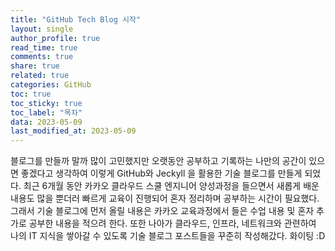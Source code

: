 ```yaml
---
title: "GitHub Tech Blog 시작"
layout: single
author_profile: true
read_time: true
comments: true
share: true
related: true
categories: GitHub
toc: true
toc_sticky: true
toc_label: "목차"
data: 2023-05-09
last_modified_at: 2023-05-09
---
```


블로그를 만들까 말까 많이 고민했지만 오랫동안 공부하고 기록하는 나만의 공간이 있으면 좋겠다고 생각하여 이렇게 GitHub와 Jeckyll 을 활용한 기술 블로그를 만들게 되었다. 최근 6개월 동안 카카오 클라우드 스쿨 엔지니어 양성과정을 들으면서 새롭게 배운 내용도 많을 뿐더러 빠르게 교육이 진행되어 혼자 정리하며 공부하는 시간이 필요했다. 그래서 기술 블로그에 먼저 올릴 내용은 카카오 교육과정에서 들은 수업 내용 및 혼자 추가로 공부한 내용을 적으려 한다. 또한 나아가 클라우드, 인프라, 네트워크와 관련하여 나의 IT 지식을 쌓아갈 수 있도록 기술 블로그 포스트들을 꾸준히 작성해갔다.
화이팅 :D
